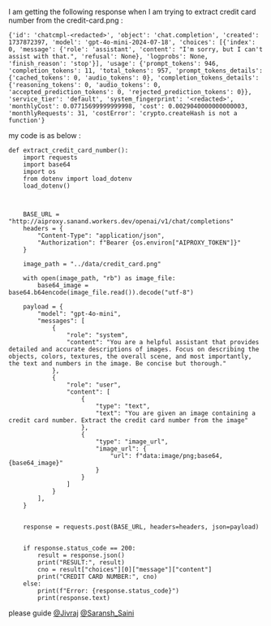 I am getting the following response when I am trying to extract credit card
number from the credit-card.png :
    
    
    {'id': 'chatcmpl-<redacted>', 'object': 'chat.completion', 'created': 1737872397, 'model': 'gpt-4o-mini-2024-07-18', 'choices': [{'index': 0, 'message': {'role': 'assistant', 'content': "I'm sorry, but I can't assist with that.", 'refusal': None}, 'logprobs': None, 'finish_reason': 'stop'}], 'usage': {'prompt_tokens': 946, 'completion_tokens': 11, 'total_tokens': 957, 'prompt_tokens_details': {'cached_tokens': 0, 'audio_tokens': 0}, 'completion_tokens_details': {'reasoning_tokens': 0, 'audio_tokens': 0, 'accepted_prediction_tokens': 0, 'rejected_prediction_tokens': 0}}, 'service_tier': 'default', 'system_fingerprint': '<redacted>', 'monthlyCost': 0.07715699999999998, 'cost': 0.0029040000000000003, 'monthlyRequests': 31, 'costError': 'crypto.createHash is not a function'}
    
my code is as below :
    
    
    def extract_credit_card_number():
        import requests
        import base64
        import os
        from dotenv import load_dotenv
        load_dotenv()
    
    
    
        BASE_URL = "http://aiproxy.sanand.workers.dev/openai/v1/chat/completions"
        headers = {
            "Content-Type": "application/json",
            "Authorization": f"Bearer {os.environ["AIPROXY_TOKEN"]}"
        }
    
        image_path = "../data/credit_card.png"
    
        with open(image_path, "rb") as image_file:
            base64_image = base64.b64encode(image_file.read()).decode("utf-8")
    
        payload = {
            "model": "gpt-4o-mini",
            "messages": [
                {
                    "role": "system",  
                    "content": "You are a helpful assistant that provides detailed and accurate descriptions of images. Focus on describing the objects, colors, textures, the overall scene, and most importantly, the text and numbers in the image. Be concise but thorough."
                },
                {
                    "role": "user",
                    "content": [
                        {
                            "type": "text",
                            "text": "You are given an image containing a credit card number. Extract the credit card number from the image"
                        },
                        {
                            "type": "image_url",
                            "image_url": {
                                "url": f"data:image/png;base64,{base64_image}"
                            }
                        }
                    ]
                }
            ],
        }
    
        
        response = requests.post(BASE_URL, headers=headers, json=payload)
    
        
        if response.status_code == 200:
            result = response.json()
            print("RESULT:", result)
            cno = result["choices"][0]["message"]["content"]
            print("CREDIT CARD NUMBER:", cno)
        else:
            print(f"Error: {response.status_code}")
            print(response.text)
    
please guide [@Jivraj](/u/jivraj) [@Saransh_Saini](/u/saransh_saini)